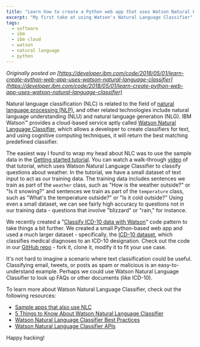 ```yaml
---
title: "Learn how to create a Python web app that uses Watson Natural Language Classifier"
excerpt: "My first take at using Watson's Natural Language Classifier"
tags:
  - software
  - ibm
  - ibm cloud
  - watson
  - natural language
  - python
---
```


_Originally posted on [https://developer.ibm.com/code/2018/05/01/learn-create-python-web-app-uses-watson-natural-language-classifier](https://developer.ibm.com/code/2018/05/01/learn-create-python-web-app-uses-watson-natural-language-classifier)_

Natural language classification (NLC) is related to the field of [natural language processing (NLP)](https://en.wikipedia.org/wiki/Natural-language_processing), and other related technologies include natural language understanding (NLU) and natural language generation (NLG). IBM Watson™ provides a cloud-based service aptly called [Watson Natural Language Classifier](https://www.ibm.com/watson/services/natural-language-classifier/), which allows a developer to create classifiers for text, and using cognitive computing techniques, it will return the best matching predefined classifier.

The easiest way I found to wrap my head about NLC was to use the sample data in the [Getting started tutorial](https://console.bluemix.net/docs/services/natural-language-classifier/getting-started.html). You can watch a walk-through [video](https://www.youtube.com/watch?v=SUj826ybCdU) of that tutorial, which uses Watson Natural Language Classifier to classify questions about weather. In the tutorial, we have a small dataset of text input to act as our training data. The training data includes sentences we train as part of the `weather` class, such as "How is the weather outside?" or "Is it snowing?" and sentences we train as part of the `temperature` class, such as "What's the temperature outside?" or "Is it cold outside?" Using even a small dataset, we can see fairly high accuracy to questions not in our training data - questions that involve "blizzard" or "rain," for instance.

We recently created a "[Classify ICD-10 data with Watson](http://developer.ibm.com/code/patterns/classify-icd-10-data-with-watson)" code pattern to take things a bit further. We created a small Python-based web app and used a much larger dataset - specifically, the [ICD-10 dataset](https://en.wikipedia.org/wiki/ICD-10), which classifies medical diagnoses to an ICD-10 designation. Check out the code in our [GitHub repo](https://github.com/IBM/nlc-icd10-classifier) - fork it, clone it, modify it to fit your use case.

It's not hard to imagine a scenario where text classification could be useful. Classifying email, tweets, or posts as spam or malicious is an easy-to-understand example. Perhaps we could use Watson Natural Language Classifier to look up FAQs or other documents (like ICD-10).

To learn more about Watson Natural Language Classifier, check out the following resources:

* [Sample apps that also use NLC](https://console.bluemix.net/docs/services/natural-language-classifier/sample-applications.html#sample-apps)
* [5 Things to Know About Watson Natural Language Classifier](https://www.ibm.com/developerworks/community/blogs/5things/entry/5_things_to_know_about_Watson_Natural_Language_Classifier?lang=en)
* [Watson Natural Language Classifier Best Practices](https://medium.com/ibm-watson/watson-natural-language-classifier-fb66206be6de)
* [Watson Natural Language Classifier APIs](https://www.ibm.com/watson/developercloud/natural-language-classifier/api/v1/curl.html?curl)

Happy hacking!
